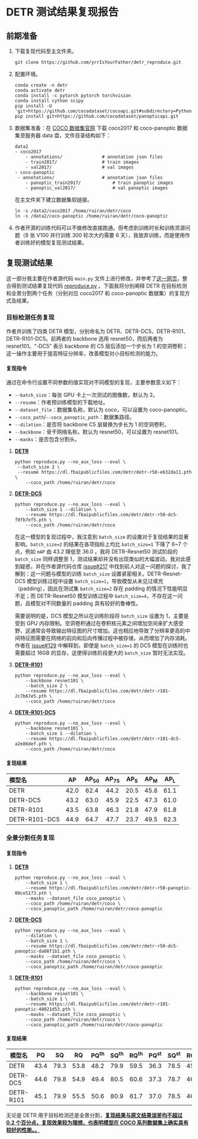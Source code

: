 # DETR 测试结果复现报告

## 前期准备

1. 下载复现代码至主文件夹。

   ```
   git clone https://github.com/yrrIsYourFather/detr_reproduce.git
   ```

2. 配置环境。

   ```
   conda create -n detr
   conda activate detr
   conda install -c pytorch pytorch torchvision
   conda install cython scipy
   pip install -U 'git+https://github.com/cocodataset/cocoapi.git#subdirectory=PythonAPI'
   pip install git+https://github.com/cocodataset/panopticapi.git
   ```

3. 数据集准备：在 [COCO 数据集官网](https://cocodataset.org/#download) 下载 coco2017 和 coco-panoptic 数据集至服务器 data 盘，文件目录结构如下：

   ```
   data2
   - coco2017
       - annotations/  				# annotation json files
       - train2017/    				# train images
       - val2017/      				# val images
   - coco-panoptic
   	- annotations/					# annotation json files
       - panoptic_train2017/    		# train panoptic images
       - panoptic_val2017/      		# val panoptic images
   ```

   在主文件夹下建立数据集软链接。

   ```
   ln -s /data2/coco2017 /home/ruiran/detr/coco
   ln -s /data2/coco-panoptic /home/ruiran/detr/coco-panoptic
   ```

4. 作者开源的训练代码可以不做修改直接跑通。但考虑到训练时长和训练资源问题（8 张 V100 并行训练 300 轮次大约需要 6 天），我放弃训练，而是使用作者训练好的模型复现测试结果。

## 复现测试结果

这一部分我主要在作者源代码 `main.py` 文件上进行修改，并参考了[这一网页](https://gist.github.com/szagoruyko/9c9ebb8455610958f7deaa27845d7918)，整合得到测试结果复现代码 [reproduce.py](/reproduce.py) 。下面我将分别阐释 DETR 在目标检测和全景分割两个任务（分别对应 coco2017 和 coco-panoptic 数据集）的复现方式及结果。

### 目标检测任务复现

作者共训练了四类 DETR 模型，分别命名为 DETR、DETR-DC5、DETR-R101、DETR-R101-DC5。前两者的 backbone 选用 resnet50，而后两者为 resnet101。“-DC5” 表示 backbone 的 C5 层后添加一个步长为 1 的空洞卷积；这一操作主要用于提高特征分辨率，改善模型对小目标检测的能力。

#### 复现指令

通过在命令行设置不同参数的值实现对不同模型的复现，主要参数意义如下：

- `--batch_size`：每张 GPU 卡上一次测试的图像数，默认为 2。
- `--resume`：作者预训练模型的下载地址。
- `--dataset_file`：数据集名称，默认为 coco，可以设置为 coco-panoptic。
- `--coco_path`/`--coco_panoptic_path`：数据集路径。
- `--dilation`：是否将 backbone C5 层替换为步长为 1 的空洞卷积。
- `--backbone`：骨干网络名称，默认为 resnet50，可以设置为 resnet101。
- `--masks`：是否包含分割头。

1. **[DETR](https://dl.fbaipublicfiles.com/detr/detr-r50-e632da11.pth)** 

   ```
   python reproduce.py --no_aux_loss --eval \
   	--batch_size 2 \
   	--resume https://dl.fbaipublicfiles.com/detr/detr-r50-e632da11.pth \
       --coco_path /home/ruiran/detr/coco
   ```

2. **[DETR-DC5](https://dl.fbaipublicfiles.com/detr/detr-r50-dc5-f0fb7ef5.pth)**

   ```
   python reproduce.py --no_aux_loss --eval \
       --batch_size 1 --dilation \
       --resume https://dl.fbaipublicfiles.com/detr/detr-r50-dc5-f0fb7ef5.pth \
       --coco_path /home/ruiran/detr/coco
   ```

   在这一模型的复现过程中，我注意到 `batch_size` 的设置对于复现结果的显著影响。`batch_size=2` 的结果在各项指标上均比 `batch_size=1` 下降了 6~7 个点，例如 `mAP` 由 43.2 降低至 36.0 。我将 DETR-Resnet50 测试阶段的 `batch_size` 同样调整至 1，测试结果却并没有出现类似的大幅波动。我对此感到疑惑，并在作者源代码仓库 [issue#217](https://github.com/facebookresearch/detr/issues/217#issuecomment-684087741) 中找到前人对这一问题的探讨，我了解到：这一问题与模型的训练 `batch_size` 设置紧密相关。DETR-Resnet-DC5 模型训练过程中设置 `batch_size=1`，导致模型从未见过填充（padding），因此在测试集 `batch_size=2` 存在 padding 的情况下性能明显不足；而 DETR-Resnet50 模型训练过程中 `batch_size=4`，不存在这一问题，且模型对不同数量的 padding 具有较好的鲁棒性。

   需要说明的是，DC5 模型之所以在训练阶段将 `batch_size` 设置为 1，主要是受到 GPU 内存限制。空洞卷积通过在卷积核元素之间增加空间来扩大感受野，这通常会导致输出特征图的尺寸增加。这也相应地导致了分辨率更高的中间特征图需要在网络的前向和后向传播过程中被存储，从而增加了内存消耗。作者在 [issue#129](https://github.com/facebookresearch/detr/issues/129) 中解释到，即使是 `batch_size=1` 的 DC5 模型在训练时也需要超过 16GB 的显存，这使得训练阶段更大的 `batch_size` 暂时无法实现。

3. **[DETR-R101](https://dl.fbaipublicfiles.com/detr/detr-r101-2c7b67e5.pth)** 

   ```
   python reproduce.py --no_aux_loss --eval \
       --backbone resnet101 \
       --batch_size 2 \
       --resume https://dl.fbaipublicfiles.com/detr/detr-r101-2c7b67e5.pth \
       --coco_path /home/ruiran/detr/coco
   ```

4. **[DETR-R101-DC5](https://dl.fbaipublicfiles.com/detr/detr-r101-dc5-a2e86def.pth)**

   ```
   python reproduce.py --no_aux_loss --eval \
       --backbone resnet101 \
       --batch_size 1 --dilation \
       --resume https://dl.fbaipublicfiles.com/detr/detr-r101-dc5-a2e86def.pth \
       --coco_path /home/ruiran/detr/coco
   ```

#### 复现结果

| 模型名        |  AP  | AP<sub>50</sub> | AP<sub>75</sub> | AP<sub>S</sub> | AP<sub>M</sub> | AP<sub>L</sub> |
| :------------ | :--: | :-------------: | :-------------: | :------------: | :------------: | :------------: |
| DETR          | 42.0 |      62.4       |      44.2       |      20.5      |      45.8      |      61.1      |
| DETR-DC5      | 43.2 |      63.0       |      45.9       |      22.5      |      47.3      |      61.0      |
| DETR-R101     | 43.5 |      63.8       |      46.3       |      21.8      |      47.9      |      61.8      |
| DETR-R101-DC5 | 44.9 |      64.7       |      47.7       |      23.7      |      49.5      |      62.3      |

### 全景分割任务复现

#### 复现指令

1. **[DETR](https://dl.fbaipublicfiles.com/detr/detr-r50-panoptic-00ce5173.pth)**

   ```
   python reproduce.py --no_aux_loss --eval \
       --batch_size 1 \
       --resume https://dl.fbaipublicfiles.com/detr/detr-r50-panoptic-00ce5173.pth \
       --masks --dataset_file coco_panoptic \
       --coco_path /home/ruiran/detr/coco \
       --coco_panoptic_path /home/ruiran/detr/coco-panoptic
   ```

2. **[DETR-DC5](https://dl.fbaipublicfiles.com/detr/detr-r50-dc5-panoptic-da08f1b1.pth)**

   ```
   python reproduce.py --no_aux_loss --eval \
       --dilation \
       --batch_size 1 \
       --resume https://dl.fbaipublicfiles.com/detr/detr-r50-dc5-panoptic-da08f1b1.pth \
       --masks --dataset_file coco_panoptic \
       --coco_path /home/ruiran/detr/coco \
       --coco_panoptic_path /home/ruiran/detr/coco-panoptic
   ```

3. **[DETR-R101](https://dl.fbaipublicfiles.com/detr/detr-r101-panoptic-40021d53.pth)**

   ```
   python reproduce.py --no_aux_loss --eval \
       --backbone resnet101 \
       --batch_size 1 \
       --resume https://dl.fbaipublicfiles.com/detr/detr-r101-panoptic-40021d53.pth \
       --masks --dataset_file coco_panoptic \
       --coco_path /home/ruiran/detr/coco \
       --coco_panoptic_path /home/ruiran/detr/coco-panoptic
   ```

#### 复现结果

| 模型名    |  PQ  |  SQ  |  RQ  | PQ<sup>th</sup> | SQ<sup>th</sup> | RQ<sup>th</sup> | PQ<sup>st</sup> | SQ<sup>st</sup> | RQ<sup>st</sup> |  AP  |
| --------- | :--: | :--: | :--: | :-------------: | :-------------: | :-------------: | :-------------: | :-------------: | :-------------: | :--: |
| DETR      | 43.4 | 79.3 | 53.8 |      48.2       |      79.9       |      59.5       |      36.3       |      78.5       |      45.3       | 31.1 |
| DETR-DC5  | 44.6 | 79.8 | 54.9 |      49.4       |      80.5       |      60.6       |      37.3       |      78.7       |      46.4       | 31.9 |
| DETR-R101 | 45.1 | 79.9 | 55.5 |      50.6       |      80.9       |      61.7       |      37.0       |      78.5       |      46.0       | 33.0 |

无论是 DETR 用于目标检测还是全景分割，**<u>复现结果与原文结果误差均不超过 0.2 个百分点，复现效果较为理想，也表明模型在 COCO 系列数据集上确实具有较好的性能。。</u>**
